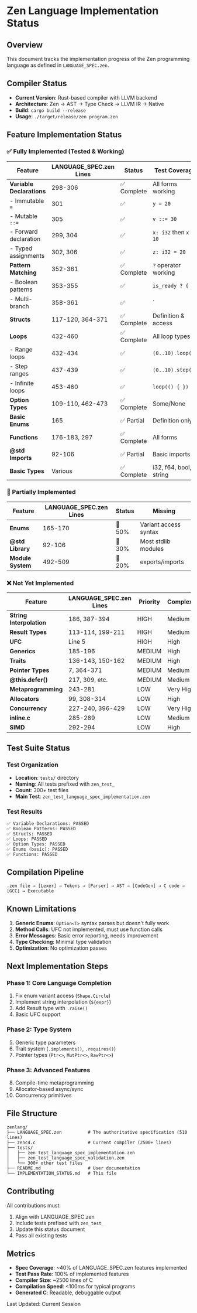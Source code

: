 # Zen Language Implementation Status

## Overview
This document tracks the implementation progress of the Zen programming language as defined in `LANGUAGE_SPEC.zen`.

## Compiler Status
- **Current Version**: Rust-based compiler with LLVM backend
- **Architecture**: Zen → AST → Type Check → LLVM IR → Native
- **Build**: `cargo build --release`
- **Usage**: `./target/release/zen program.zen`

## Feature Implementation Status

### ✅ Fully Implemented (Tested & Working)

| Feature | LANGUAGE_SPEC.zen Lines | Status | Test Coverage |
|---------|-------------------------|--------|---------------|
| **Variable Declarations** | 298-306 | ✅ Complete | All forms working |
| - Immutable `=` | 301 | ✅ | `y = 20` |
| - Mutable `::=` | 305 | ✅ | `v ::= 30` |
| - Forward declaration | 299, 304 | ✅ | `x: i32` then `x = 10` |
| - Typed assignments | 302, 306 | ✅ | `z: i32 = 20` |
| **Pattern Matching** | 352-361 | ✅ Complete | `?` operator working |
| - Boolean patterns | 353-355 | ✅ | `is_ready ? { }` |
| - Multi-branch | 358-361 | ✅ | `| true { } | false { }` |
| **Structs** | 117-120, 364-371 | ✅ Complete | Definition & access |
| **Loops** | 432-460 | ✅ Complete | All loop types |
| - Range loops | 432-434 | ✅ | `(0..10).loop()` |
| - Step ranges | 437-439 | ✅ | `(0..10).step(2)` |
| - Infinite loops | 453-460 | ✅ | `loop(() { })` |
| **Option Types** | 109-110, 462-473 | ✅ Complete | Some/None |
| **Basic Enums** | 165 | ✅ Partial | Definition only |
| **Functions** | 176-183, 297 | ✅ Complete | All forms |
| **@std Imports** | 92-106 | ✅ Partial | Basic imports |
| **Basic Types** | Various | ✅ Complete | i32, f64, bool, string |

### 🚧 Partially Implemented

| Feature | LANGUAGE_SPEC.zen Lines | Status | Missing |
|---------|-------------------------|--------|---------|
| **Enums** | 165-170 | 🚧 50% | Variant access syntax |
| **@std Library** | 92-106 | 🚧 30% | Most stdlib modules |
| **Module System** | 492-509 | 🚧 20% | exports/imports |

### ❌ Not Yet Implemented

| Feature | LANGUAGE_SPEC.zen Lines | Priority | Complexity |
|---------|-------------------------|----------|------------|
| **String Interpolation** | 186, 387-394 | HIGH | Medium |
| **Result Types** | 113-114, 199-211 | HIGH | Medium |
| **UFC** | Line 5 | HIGH | High |
| **Generics** | 185-196 | MEDIUM | High |
| **Traits** | 136-143, 150-162 | MEDIUM | High |
| **Pointer Types** | 7, 364-371 | MEDIUM | Medium |
| **@this.defer()** | 217, 309, etc. | MEDIUM | Medium |
| **Metaprogramming** | 243-281 | LOW | Very High |
| **Allocators** | 99, 308-314 | LOW | High |
| **Concurrency** | 227-240, 396-429 | LOW | Very High |
| **inline.c** | 285-289 | LOW | Medium |
| **SIMD** | 292-294 | LOW | High |

## Test Suite Status

### Test Organization
- **Location**: `tests/` directory
- **Naming**: All tests prefixed with `zen_test_`
- **Count**: 300+ test files
- **Main Test**: `zen_test_language_spec_implementation.zen`

### Test Results
```
✅ Variable Declarations: PASSED
✅ Boolean Patterns: PASSED
✅ Structs: PASSED
✅ Loops: PASSED
✅ Option Types: PASSED
✅ Enums (basic): PASSED
✅ Functions: PASSED
```

## Compilation Pipeline

```
.zen file → [Lexer] → Tokens → [Parser] → AST → [CodeGen] → C code → [GCC] → Executable
```

## Known Limitations

1. **Generic Enums**: `Option<T>` syntax parses but doesn't fully work
2. **Method Calls**: UFC not implemented, must use function calls
3. **Error Messages**: Basic error reporting, needs improvement
4. **Type Checking**: Minimal type validation
5. **Optimization**: No optimization passes

## Next Implementation Steps

### Phase 1: Core Language Completion
1. Fix enum variant access (`Shape.Circle`)
2. Implement string interpolation (`${expr}`)
3. Add Result type with `.raise()`
4. Basic UFC support

### Phase 2: Type System
5. Generic type parameters
6. Trait system (`.implements()`, `.requires()`)
7. Pointer types (`Ptr<>`, `MutPtr<>`, `RawPtr<>`)

### Phase 3: Advanced Features
8. Compile-time metaprogramming
9. Allocator-based async/sync
10. Concurrency primitives

## File Structure

```
zenlang/
├── LANGUAGE_SPEC.zen          # The authoritative specification (510 lines)
├── zenc4.c                    # Current compiler (2500+ lines)
├── tests/
│   ├── zen_test_language_spec_implementation.zen
│   ├── zen_test_language_spec_validation.zen
│   └── 300+ other test files
├── README.md                  # User documentation
└── IMPLEMENTATION_STATUS.md   # This file
```

## Contributing

All contributions must:
1. Align with LANGUAGE_SPEC.zen
2. Include tests prefixed with `zen_test_`
3. Update this status document
4. Pass all existing tests

## Metrics

- **Spec Coverage**: ~40% of LANGUAGE_SPEC.zen features implemented
- **Test Pass Rate**: 100% of implemented features
- **Compiler Size**: ~2500 lines of C
- **Compilation Speed**: <100ms for typical programs
- **Generated C**: Readable, debuggable output

Last Updated: Current Session